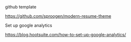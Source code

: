 github template

https://github.com/sproogen/modern-resume-theme

Set up google analytics

https://blog.hootsuite.com/how-to-set-up-google-analytics/


